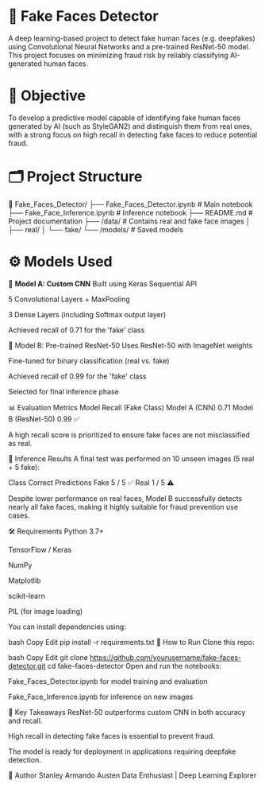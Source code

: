 # 🧠 Fake Faces Detector

A deep learning-based project to detect fake human faces (e.g. deepfakes) using Convolutional Neural Networks and a pre-trained ResNet-50 model. This project focuses on minimizing fraud risk by reliably classifying AI-generated human faces.

# 📌 Objective
To develop a predictive model capable of identifying fake human faces generated by AI (such as StyleGAN2) and distinguish them from real ones, with a strong focus on high recall in detecting fake faces to reduce potential fraud.

# 🗂️ Project Structure

📁 Fake_Faces_Detector/
├── Fake_Faces_Detector.ipynb       # Main notebook
├── Fake_Face_Inference.ipynb       # Inference notebook
├── README.md                       # Project documentation
├── /data/                          # Contains real and fake face images
│   ├── real/
│   └── fake/
└── /models/                        # Saved models


# ⚙️ Models Used

🔹 **Model A: Custom CNN**
Built using Keras Sequential API

5 Convolutional Layers + MaxPooling

3 Dense Layers (including Softmax output layer)

Achieved recall of 0.71 for the 'fake' class

🔹 Model B: Pre-trained ResNet-50
Uses ResNet-50 with ImageNet weights

Fine-tuned for binary classification (real vs. fake)

Achieved recall of 0.99 for the 'fake' class

Selected for final inference phase

📊 Evaluation Metrics
Model	Recall (Fake Class)
Model A (CNN)	0.71
Model B (ResNet-50)	0.99 ✅

A high recall score is prioritized to ensure fake faces are not misclassified as real.

🧪 Inference Results
A final test was performed on 10 unseen images (5 real + 5 fake):

Class	Correct Predictions
Fake	5 / 5 ✅
Real	1 / 5 ⚠️

Despite lower performance on real faces, Model B successfully detects nearly all fake faces, making it highly suitable for fraud prevention use cases.

🛠️ Requirements
Python 3.7+

TensorFlow / Keras

NumPy

Matplotlib

scikit-learn

PIL (for image loading)

You can install dependencies using:

bash
Copy
Edit
pip install -r requirements.txt
🚀 How to Run
Clone this repo:

bash
Copy
Edit
git clone https://github.com/yourusername/fake-faces-detector.git
cd fake-faces-detector
Open and run the notebooks:

Fake_Faces_Detector.ipynb for model training and evaluation

Fake_Face_Inference.ipynb for inference on new images

📌 Key Takeaways
ResNet-50 outperforms custom CNN in both accuracy and recall.

High recall in detecting fake faces is essential to prevent fraud.

The model is ready for deployment in applications requiring deepfake detection.

👤 Author
Stanley Armando Austen
Data Enthusiast | Deep Learning Explorer

